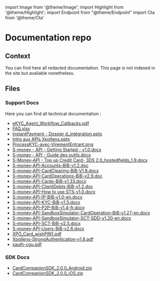 import Image from '@theme/Image';
import Highlight from '@theme/Highlight';
import Endpoint from "@theme/Endpoint"
import Cta from '@theme/Cta'




# Documentation repo

## Context

You can find here all redacted documentation. This page is not indexed in the site but available nonetheless.

## Files 

### Support Docs
Here you can find all technical documentation :

- [eKYC_Agent_Workflow_Callbacks.pdf](./eKYC_Agent_Workflow_Callbacks.pdf)  
- [FAQ.xlsx](./FAQ.xlsx)  
- [InstantPayment - Dossier d_intégration.pptx](./InstantPayment-Dossier_integration.pptx)  
- [Intro aux APIs Xpollens.pptx](./Intro_aux_APIs_Xpollens.pptx)  
- [ProcessKYC-avec-VirementEntrant.png](./ProcessKYC-avec-VirementEntrant.png)  
- [S-money - API - Getting Started - v1.0.docx](./S-money-API-Getting_Started-v1.0.docx)  
- [S-money - API - Guide des outils.docx](./S-money-API-Guide_des_outils.docx)   
- [S-Money-API - Top up Credit Card- 3DS 2.0_hostedfields_1.9.docx](./S-Money-API-Top_up_Credit_Card-3DS_2.0_hostedfields_1.9.docx)    
- [S-money-API-Accounts-BiB-v1.2.doc](./S-money-API-Accounts-BiB-v1.2.doc)  
- [S-money-API-CardClearing-BiB-V1.8.docx](./S-money-API-CardClearing-BiB-V1.8.docx)
- [S-money-API-CardOperations-BiB-v2.9.doc](./S-money-API-CardOperations-BiB-v2.9.doc)
- [S-money-API-Cards-BiB-v1.33.docx](./S-money-API-Cards-BiB-v1.33.docx)
- [S-money-API-ClientDebts-BiB-v1.2.doc](./S-money-API-ClientDebts-BiB-v1.2.doc)
- [S-money-API-How to use STS-v1.0.docx](./S-money-API-How_to_use_STS-v1.0.docx)
- [S-money-API-IP-BiB-v1.0-en.docx](./S-money-API-IP-BiB-v1.0-en.docx)
- [S-money-API-KYC-BiB-v1.5.docx](./S-money-API-KYC-BiB-v1.5.docx)
- [S-money-API-P2P-BiB-v1.4-fr.docx](./S-money-API-P2P-BiB-v1.4-fr.docx)
- [S-money-API-SandboxSimulator-CardOperation-BiB-v1.27-en.docx](./S-money-API-SandboxSimulator-CardOperation-BiB-v1.27-en.docx)
- [S-money-API-SandboxSimulator-SCT-SDD-v1.20-en.docx](./S-money-API-SandboxSimulator-SCT-SDD-v1.20-en.docx)
- [S-money-API-SCT-BiB-v2.5.docx](./S-money-API-SCT-BiB-v2.5.docx)
- [S-money-API-Users-BiB-v2.6.docx](./S-money-API-Users-BiB-v2.6.docx)
- [XPO_Card_wishPIN1.pdf](./XPO_Card_wishPIN1.pdf)
- [Xpollens-StrongAuthentication-v1.8.pdf](./Xpollens-StrongAuthentication-v1.8.pdf)
- [xauth-cgu.pdf](./xauth-cgu.pdf)


### SDK Docs

- [CardCompanionSDK_2.0.0_Android.zip](./CardCompanionSDK_2.0.0_Android.zip)
- [CardCompanionSDK_2.0.0_iOS.zip](./CardCompanionSDK_2.0.0_iOS.zip)
